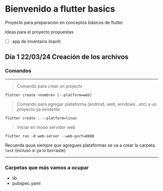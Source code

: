 # Bienvenido a flutter basics

Proyecto para preparación en conceptos básicos de flutter

Ideas para el proyecto propuestas

- [ ] app de inventario (navil)

## Día 1 22/03/24 Creación de los archivos

### Comandos
----

> Comando para crear un projecto

```
flutter create <nombre> [--platform=web]
```

> Comando para agregar plataforma (android, web, windows...etc) a un proyecto ya existente

```
flutter create . --platform=linux
```

> iniciar en modo servidor web
```
flutter run -d web-server --web-port=8080
```

Recuerda quue siempre que agregues plataformas se va a crear la carpeta `test` (incluso si ya lo borraste)

----

### Carpetas que más vamos a ocupar

- lib
- pubspec.yaml

